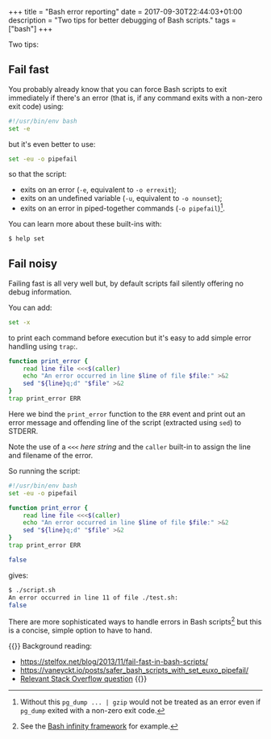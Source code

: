 +++
title = "Bash error reporting"
date = 2017-09-30T22:44:03+01:00
description = "Two tips for better debugging of Bash scripts."
tags = ["bash"]
+++

Two tips:

## Fail fast

You probably already know that you can force Bash scripts to exit immediately if
there's an error (that is, if any command exits with a non-zero exit code) using:

```bash
#!/usr/bin/env bash
set -e
```

but it's even better to use:

```bash
set -eu -o pipefail
```

so that the script:

- exits on an error (`-e`, equivalent to `-o errexit`);
- exits on an undefined variable (`-u`, equivalent to `-o nounset`);
- exits on an error in piped-together commands (`-o pipefail`)[^pgdump].

You can learn more about these built-ins with:

```bash
$ help set
```

## Fail noisy

Failing fast is all very well but, by default scripts fail silently offering
no debug information.

You can add:

```bash
set -x
```

to print each command before execution but it's easy to add simple error
handling using `trap`:.

```bash
function print_error {
    read line file <<<$(caller)
    echo "An error occurred in line $line of file $file:" >&2
    sed "${line}q;d" "$file" >&2
}
trap print_error ERR
```

Here we bind the `print_error` function to the `ERR` event and print out an
error message and offending line of the script (extracted using `sed`) to
STDERR.

Note the use of a `<<<` _here string_ and the `caller` built-in to
assign the line and filename of the error.

So running the script:

```bash
#!/usr/bin/env bash
set -eu -o pipefail

function print_error {
    read line file <<<$(caller)
    echo "An error occurred in line $line of file $file:" >&2
    sed "${line}q;d" "$file" >&2
}
trap print_error ERR

false
```

gives:

```bash
$ ./script.sh
An error occurred in line 11 of file ./test.sh:
false
```

There are more sophisticated ways to handle errors in Bash scripts[^othertools] but
this is a concise, simple option to have to hand.


[^pgdump]: Without this `pg_dump ... | gzip` would not be treated as an error even if `pg_dump` exited with a non-zero exit code.
[^othertools]: See the [Bash infinity framework](https://invent.life/project/bash-infinity-framework) for example.

{{<comment>}}
Background reading:
- https://stelfox.net/blog/2013/11/fail-fast-in-bash-scripts/
- https://vaneyckt.io/posts/safer_bash_scripts_with_set_euxo_pipefail/
- [Relevant Stack Overflow question](https://stackoverflow.com/questions/64786/error-handling-in-bash)
{{</comment>}}




